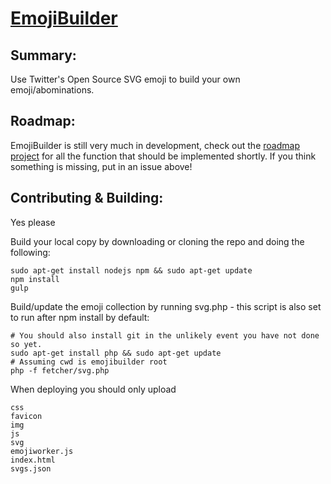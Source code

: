# [EmojiBuilder](https://emoji.debijl.xyz/)

## Summary:  
Use Twitter's Open Source SVG emoji to build your own emoji/abominations.

## Roadmap:  
EmojiBuilder is still very much in development, check out the [roadmap project](https://github.com/Fdebijl/EmojiBuilder/projects/1) for all the function that should be implemented shortly. If you think something is missing, put in an issue above!

## Contributing & Building:
Yes please

Build your local copy by downloading or cloning the repo and doing the following:  
```SH
sudo apt-get install nodejs npm && sudo apt-get update
npm install
gulp
```

Build/update the emoji collection by running svg.php - this script is also set to run after npm install by default:
```SH
# You should also install git in the unlikely event you have not done so yet.
sudo apt-get install php && sudo apt-get update
# Assuming cwd is emojibuilder root
php -f fetcher/svg.php
```

When deploying you should only upload
```
css
favicon
img
js
svg
emojiworker.js
index.html
svgs.json
```